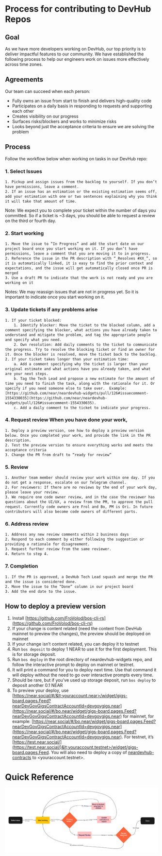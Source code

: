 # Process for contributing to DevHub Repos


## Goal

As we have more developers working on DevHub, our top priority is to deliver impactful features to our community. We have established the following process to help our engineers work on issues more effectively across time zones.


## Agreements

Our team can succeed when each person:



* Fully owns an issue from start to finish and delivers high-quality code
* Participates on a daily basis in responding to requests and supporting each other
* Creates visibility on our progress
* Surfaces risks/blockers and works to minimize risks
* Looks beyond just the acceptance criteria to ensure we are solving the problem


## Process

Follow the workflow below when working on tasks in our DevHub repo:



### 1. **Select Issues**
    1. Pickup and assign issues from the backlog to yourself. If you don’t have permissions, leave a comment.
    2. If an issue has an estimation or the existing estimation seems off, add your estimation with one or two sentences explaining why you think it will take that amount of time.

Note: We expect you to complete your ticket within the number of days you committed. So if a ticket is ~3 days, you should be able to request a review on the third or fourth day.

### 2. **Start working** 
    1. Move the issue to “In Progress” and add the start date on our project board once you start working on it. If you don’t have permissions, leave a comment that you are moving it to in progress.
    2. Reference the issue in the PR description with “_Resolves #XX_”, so it is automatically linked, it is easy to find the prior context and expectations, and the issue will get automatically closed once PR is merged
    3. Use a draft PR to indicate that the work is not ready and you are working on it

Notes: We may reassign issues that are not in progress yet. So it is important to indicate once you start working on it. 


### 3. **Update tickets if any problems arise**
    1. If your ticket blocked:
        1. Identify blocker: Move the ticket to the blocked column, add a comment specifying the blocker, what actions you have already taken to understand and mitigate the problem, and tag the appropriate people and specify what you need.
        2. Own resolution: Add daily comments to the ticket to communicate the progress. Try to resolve the blocking ticket or find an owner for it. Once the blocker is resolved, move the ticket back to the backlog. 
    2. If your ticket takes longer than your estimation time:
        a. Add a comment specifying why the ticket is larger than your original estimate and what actions have you already taken, and what are your next steps. 
        b. Tag the Tech Lead and propose a new estimate for the amount of time you need to finish the task, along with the rationale for it. Or specify if you need someone else to take over.  Example: [https://github.com/near/neardevhub-widgets/pull/126#issuecomment-1554330035](https://github.com/near/neardevhub-widgets/pull/126#issuecomment-1554330035). 
        c. Add a daily comment to the ticket to indicate your progress.
### 4. **Request review** When you have done your work,
    1. Deploy a preview version, see how to deploy a preview version below. Once you completed your work, and provide the link in the PR description.
    2. Test the preview version to ensure everything works and meets the acceptance criteria
    3. Change the PR from draft to “ready for review”

### 5. **Review** 
    1. Another team member should review your work within one day. If you do not get a response, escalate on our Telegram channel.
    2. For reviewers: If there are no reviews by the end of your work day, please leave your review. 
    3. We require one code owner review, and in the case the reviewer has questions about the UI/UX, a review from the PM, to approve the pull request. Currently code owners are Frol and Bo, PM is Ori. In future contributors will also become code owners of different parts.

### 6. **Address review** 
    1. Address any new review comments within 2 business days
    2. Respond to each comment by either following the suggestion or providing a rationale for disagreement.
    3. Request further review from the same reviewer.
    4. Return to step 4.

### 7. **Completion**
    1. If the PR is approved, a DevHub Tech Lead squash and merge the PR and the issue is considered done.
    2. Move the issue to the “Done” column in our project board
    3. Add the end date to the issue.

## How to deploy a preview version

1. Install [https://github.com/FroVolod/bos-cli-rs](https://github.com/FroVolod/bos-cli-rs)
2. If your change is content related (need the content from DevHub mainnet to preview the changes), the preview should be deployed on mainnet
3. If your change isn’t content related, you can deploy it to testnet
4. Run `bos deposit` to deploy 1 NEAR to use it for the first deployment. This is for storage deposit.
5. Run `bos deploy` in the root directory of neardevhub-widgets repo, and follow the interactive prompt to deploy on mainnet or testnet.
6. It will print a command for you to deploy next time. Use that command it will deploy without the need to go over interactive prompts every time.
7. Should be rare, but if you’ve used up storage deposit, run `bos deploy` to deposit another 0.1 NEAR
8. To preview your deploy, use [https://near.social/#/&lt;youraccount.near>/widget/gigs-board.pages.Feed?nearDevGovGigsContractAccountId=devgovgigs.near](https://near.social/#/bo.near/widget/gigs-board.pages.Feed?nearDevGovGigsContractAccountId=devgovgigs.near) for mainnet, for example: [https://near.social/#/bo.near/widget/gigs-board.pages.Feed?nearDevGovGigsContractAccountId=devgovgigs.near](https://near.social/#/bo.near/widget/gigs-board.pages.Feed?nearDevGovGigsContractAccountId=devgovgigs.near). For testnet, it’s [https://test.near.social/](https://test.near.social/)&lt;youraccount.testnet>/widget/gigs-board.pages.Feed. You will also need to deploy a copy of [neardevhub-contracts](https://github.com/near/neardevhub-contract) to &lt;youraccount.testnet>.


# Quick Reference

![Reference Flowchart](./Flowchart.jpg "Reference Flowchart")
